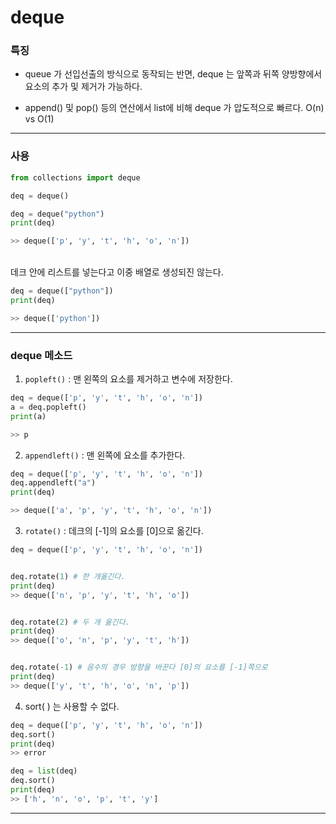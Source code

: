 # deque
### 특징
- queue 가 선입선출의 방식으로 동작되는 반면, deque 는 앞쪽과 뒤쪽 양방향에서 요소의 추가 및 제거가 가능하다.<br>

- append() 및 pop() 등의 연산에서 list에 비해 deque 가 압도적으로 빠르다. O(n) vs O(1)

---
### 사용
```python
from collections import deque

deq = deque()
```
```python
deq = deque("python")
print(deq)

>> deque(['p', 'y', 't', 'h', 'o', 'n'])
```
<br>
데크 안에 리스트를 넣는다고 이중 배열로 생성되진 않는다.
<br>


```python
deq = deque(["python"])
print(deq)

>> deque(['python'])
```

---
### deque 메소드

  1. `popleft()` :  맨 왼쪽의 요소를 제거하고 변수에 저장한다.

```python
deq = deque(['p', 'y', 't', 'h', 'o', 'n'])
a = deq.popleft()
print(a)

>> p
```

2. `appendleft()` : 맨 왼쪽에 요소를 추가한다.

```python
deq = deque(['p', 'y', 't', 'h', 'o', 'n'])
deq.appendleft("a")
print(deq)

>> deque(['a', 'p', 'y', 't', 'h', 'o', 'n'])
```

3. `rotate()` : 데크의 [-1]의 요소를 [0]으로 옮긴다.

```python
deq = deque(['p', 'y', 't', 'h', 'o', 'n'])


deq.rotate(1) # 한 개옮긴다.
print(deq)
>> deque(['n', 'p', 'y', 't', 'h', 'o'])


deq.rotate(2) # 두 개 옮긴다.
print(deq)
>> deque(['o', 'n', 'p', 'y', 't', 'h'])


deq.rotate(-1) # 음수의 경우 방향을 바꾼다 [0]의 요소를 [-1]쪽으로 
print(deq)
>> deque(['y', 't', 'h', 'o', 'n', 'p'])
```

4. sort(  )  는 사용할 수 없다.

```python
deq = deque(['p', 'y', 't', 'h', 'o', 'n'])
deq.sort()
print(deq)
>> error

deq = list(deq)
deq.sort()
print(deq)
>> ['h', 'n', 'o', 'p', 't', 'y']
```
---
